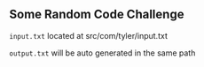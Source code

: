 ## Some Random Code Challenge

`input.txt` located at src/com/tyler/input.txt

`output.txt` will be auto generated in the same path